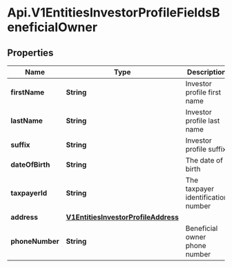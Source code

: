 # Api.V1EntitiesInvestorProfileFieldsBeneficialOwner

## Properties

Name | Type | Description | Notes
------------ | ------------- | ------------- | -------------
**firstName** | **String** | Investor profile first name | [optional] 
**lastName** | **String** | Investor profile last name | [optional] 
**suffix** | **String** | Investor profile suffix | [optional] 
**dateOfBirth** | **String** | The date of birth | [optional] 
**taxpayerId** | **String** | The taxpayer identification number | [optional] 
**address** | [**V1EntitiesInvestorProfileAddress**](V1EntitiesInvestorProfileAddress.md) |  | [optional] 
**phoneNumber** | **String** | Beneficial owner phone number | [optional] 


